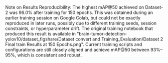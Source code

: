 Note on Results Reproducibility:
The highest mAP@50 achieved on Dataset-2 was 96.0% after training for 150 epochs. This was obtained during an earlier training session on Google Colab, but could not be exactly reproduced in later runs, possibly due to different training seeds, session constraints, or hyperparameter drift.
The original training notebook that produced this result is available in "brain-tumor-detection-yolov10/dataset_figshare/Dataset convert and Training_Evaluation/Dataset 2 Final train Results at 150 Epochs.png".
Current training scripts and configurations are still closely aligned and achieve mAP@50 between 93%–95%, which is consistent and robust.

